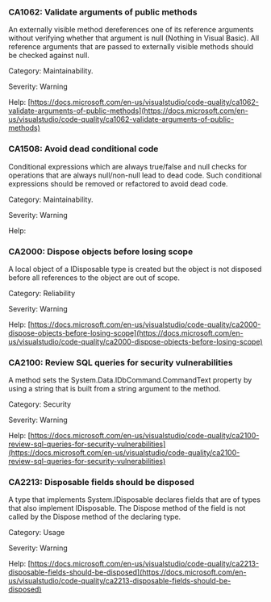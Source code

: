### CA1062: Validate arguments of public methods ###

An externally visible method dereferences one of its reference arguments without verifying whether that argument is null (Nothing in Visual Basic). All reference arguments that are passed to externally visible methods should be checked against null.

Category: Maintainability.

Severity: Warning

Help: [https://docs.microsoft.com/en-us/visualstudio/code-quality/ca1062-validate-arguments-of-public-methods](https://docs.microsoft.com/en-us/visualstudio/code-quality/ca1062-validate-arguments-of-public-methods)

### CA1508: Avoid dead conditional code ###

Conditional expressions which are always true/false and null checks for operations that are always null/non-null lead to dead code. Such conditional expressions should be removed or refactored to avoid dead code.

Category: Maintainability.

Severity: Warning

Help: <To be added>

### CA2000: Dispose objects before losing scope ###

A local object of a IDisposable type is created but the object is not disposed before all references to the object are out of scope.

Category: Reliability

Severity: Warning

Help: [https://docs.microsoft.com/en-us/visualstudio/code-quality/ca2000-dispose-objects-before-losing-scope](https://docs.microsoft.com/en-us/visualstudio/code-quality/ca2000-dispose-objects-before-losing-scope)

### CA2100: Review SQL queries for security vulnerabilities ###

A method sets the System.Data.IDbCommand.CommandText property by using a string that is built from a string argument to the method.

Category: Security

Severity: Warning

Help: [https://docs.microsoft.com/en-us/visualstudio/code-quality/ca2100-review-sql-queries-for-security-vulnerabilities](https://docs.microsoft.com/en-us/visualstudio/code-quality/ca2100-review-sql-queries-for-security-vulnerabilities)

### CA2213: Disposable fields should be disposed ###

A type that implements System.IDisposable declares fields that are of types that also implement IDisposable. The Dispose method of the field is not called by the Dispose method of the declaring type.

Category: Usage

Severity: Warning

Help: [https://docs.microsoft.com/en-us/visualstudio/code-quality/ca2213-disposable-fields-should-be-disposed](https://docs.microsoft.com/en-us/visualstudio/code-quality/ca2213-disposable-fields-should-be-disposed)
